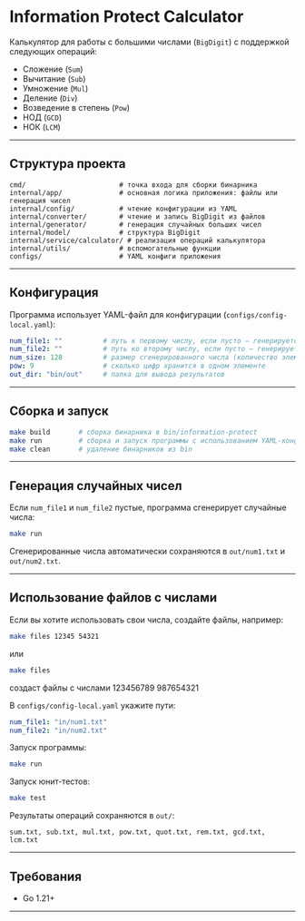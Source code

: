 # Information Protect Calculator

Калькулятор для работы с большими числами (`BigDigit`) с поддержкой следующих операций:

* Сложение (`Sum`)
* Вычитание (`Sub`)
* Умножение (`Mul`)
* Деление (`Div`)
* Возведение в степень (`Pow`)
* НОД (`GCD`)
* НОК (`LCM`)

---

## Структура проекта

```
cmd/                       # точка входа для сборки бинарника
internal/app/              # основная логика приложения: файлы или генерация чисел
internal/config/           # чтение конфигурации из YAML
internal/converter/        # чтение и запись BigDigit из файлов
internal/generator/        # генерация случайных больших чисел
internal/model/            # структура BigDigit
internal/service/calculator/ # реализация операций калькулятора
internal/utils/            # вспомогательные функции
configs/                   # YAML конфиги приложения
```

---

## Конфигурация

Программа использует YAML-файл для конфигурации (`configs/config-local.yaml`):

```yaml
num_file1: ""          # путь к первому числу, если пусто — генерируется
num_file2: ""          # путь ко второму числу, если пусто — генерируется
num_size: 128          # размер сгенерированного числа (количество элементов []int64)
pow: 9                 # сколько цифр хранится в одном элементе
out_dir: "bin/out"     # папка для вывода результатов
```

---

## Сборка и запуск

```bash
make build       # сборка бинарника в bin/information-protect
make run         # сборка и запуск программы с использованием YAML-конфига
make clean       # удаление бинарников из bin
```

---

## Генерация случайных чисел

Если `num_file1` и `num_file2` пустые, программа сгенерирует случайные числа:

```bash
make run
```

Сгенерированные числа автоматически сохраняются в `out/num1.txt` и `out/num2.txt`.

---

## Использование файлов с числами

Если вы хотите использовать свои числа, создайте файлы, например:

```bash
make files 12345 54321
```
или
```bash
make files 
```
создаст файлы с числами 123456789 987654321

В `configs/config-local.yaml` укажите пути:

```yaml
num_file1: "in/num1.txt"
num_file2: "in/num2.txt"
```

Запуск программы:

```bash
make run
```

Запуск юнит-тестов:

```bash
make test
```

Результаты операций сохраняются в `out/`:

```
sum.txt, sub.txt, mul.txt, pow.txt, quot.txt, rem.txt, gcd.txt, lcm.txt
```

---

## Требования

* Go 1.21+

---